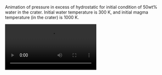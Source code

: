 Animation of pressure in excess of hydrostatic for initial condition of 50wt% water in the crater. Initial water temperature is 300 K, and initial magma temperature (in the crater) is 1000 K.

<video src="https://github.com/fredriclam/agu23-assets/assets/12156470/2eadf447-7dd2-4e00-a7ce-ce9d7ab395f6" width="300" />
